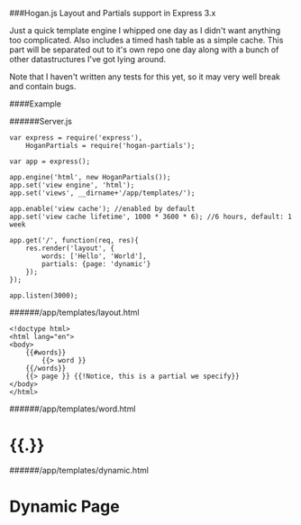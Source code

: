 ###Hogan.js Layout and Partials support in Express 3.x

Just a quick template engine I whipped one day as I didn't want anything too complicated. Also includes a timed hash table as a simple cache. This part will be separated out to it's own repo one day along with a bunch of other datastructures I've got lying around.

Note that I haven't written any tests for this yet, so it may very well break and contain bugs.

####Example

######Server.js

    var express = require('express'),
        HoganPartials = require('hogan-partials');

    var app = express();

    app.engine('html', new HoganPartials());
    app.set('view engine', 'html');
    app.set('views', __dirname+'/app/templates/');

    app.enable('view cache'); //enabled by default
    app.set('view cache lifetime', 1000 * 3600 * 6); //6 hours, default: 1 week

    app.get('/', function(req, res){
        res.render('layout', {
            words: ['Hello', 'World'],
            partials: {page: 'dynamic'}
        });
    });

    app.listen(3000);


######/app/templates/layout.html

    <!doctype html>
    <html lang="en">
    <body>
        {{#words}}
            {{> word }}
        {{/words}}
        {{> page }} {{!Notice, this is a partial we specify}}
    </body>
    </html>

######/app/templates/word.html
    <h1>{{.}}</h1>

######/app/templates/dynamic.html
    <h1>Dynamic Page</h1>
